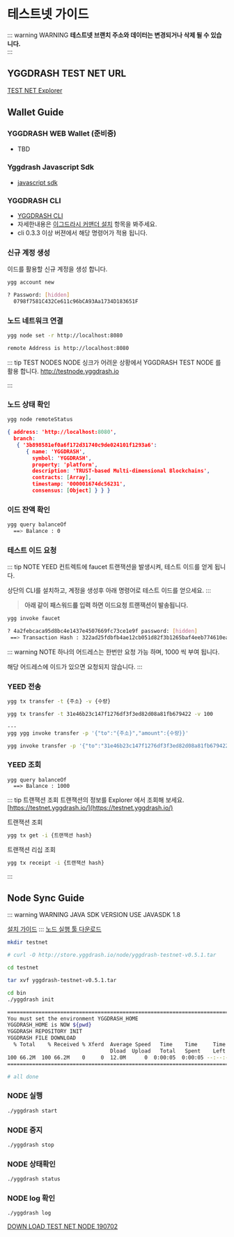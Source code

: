 # 테스트넷 가이드
::: warning WARNING
**테스트넷 브랜치 주소와 데이터는 변경되거나 삭제 될 수 있습니다.**   
:::


## YGGDRASH TEST NET URL 
[TEST NET Explorer](https://testnet.yggdrash.io)

## Wallet Guide
### YGGDRASH WEB Wallet (준비중)
- TBD

### Yggdrash Javascript Sdk
- [javascript sdk](https://github.com/yggdrash/yggdrash-sdk-js)


### YGGDRASH CLI
- [YGGDRASH CLI](https://github.com/yggdrash/yggdrash-cli)
- 자세한내용은 [이그드라시 커맨더 설치](installation.md#이그드라시-커맨더-설치) 항목을 봐주세요.
- cli 0.3.3 이상 버젼에서 해당 명령어가 적용 됩니다.
  
### 신규 계정 생성
이드를 활용할 신규 계정을 생성 합니다.

```bash
ygg account new

? Password: [hidden]
  0798f7581C432Ce611c96bCA93Aa1734D183651F

```

### 노드 네트워크 연결
```bash
ygg node set -r http://localhost:8080

remote Address is http://localhost:8080
```

::: tip TEST NODES
NODE 싱크가 어려운 상황에서 YGGDRASH TEST NODE 를 활용 합니다.
http://testnode.yggdrash.io

:::


### 노드 상태 확인
```bash
ygg node remoteStatus

```

```json
{ address: 'http://localhost:8080',
  branch:
   { '3b898581ef0a6f172d31740c9de024101f1293a6':
      { name: 'YGGDRASH',
        symbol: 'YGGDRASH',
        property: 'platform',
        description: 'TRUST-based Multi-dimensional Blockchains',
        contracts: [Array],
        timestamp: '000001674dc56231',
        consensus: [Object] } } }
```

### 이드 잔액 확인
```bash
ygg query balanceOf
  ==> Balance : 0
```

### 테스트 이드 요청
::: tip NOTE
YEED 컨트렉트에 faucet 트랜잭션을 발생시켜, 테스트 이드를 얻게 됩니다.

상단의 CLI를 설치하고, 계정을 생성후 아래 명령어로 테스트 이드를 얻으세요. 
:::

>**아래 같이 패스워드를 입력 하면 이드요청 트랜잭션이 발송됩니다.**
```bash
ygg invoke faucet

? 4a2febcaca95d8bc4e1437e4507669fc73ce1e9f password: [hidden]
 ==> Transaction Hash : 322ad25fdbfb4ae12cb051d82f3b1265baf4eeb774610ead5db3fb678366e067
```

::: warning NOTE
하나의 어드레스는 한번만 요청 가능 하며, 1000 씩 부여 됩니다.

해당 어드레스에 이드가 있으면 요청되지 않습니다.
:::


### YEED 전송
```bash
ygg tx transfer -t {주소} -v {수량}

ygg tx transfer -t 31e46b23c147f1276df3f3ed82d08a81fb679422 -v 100

---
ygg ygg invoke transfer -p '{"to":"{주소}","amount":{수량}}'

ygg invoke transfer -p '{"to":"31e46b23c147f1276df3f3ed82d08a81fb679422","amount":100}'
```

### YEED 조회
```$bash
ygg query balanceOf
  ==> Balance : 1000
```

::: tip 트랜잭션 조회 
트랜잭션의 정보를 Explorer 에서 조회해 보세요.
[https://testnet.yggdrash.io/](https://testnet.yggdrash.io/)

트랜잭션 조회
```bash
ygg tx get -i {트랜잭션 hash}
```

트랜잭션 리십 조회
```bash
ygg tx receipt -i {트랜잭션 hash}
```


:::

## Node Sync Guide
::: warning  WARNING JAVA SDK VERSION 
USE JAVASDK 1.8 

[설치 가이드](installation.md#install-java)
:::
[노드 실행 툴 다운로드](http://store.yggdrash.io/node/yggdrash-testnet-v0.5.1.tar)

```bash
mkdir testnet

# curl -O http://store.yggdrash.io/node/yggdrash-testnet-v0.5.1.tar

cd testnet

tar xvf yggdrash-testnet-v0.5.1.tar

cd bin
./yggdrash init

================================================================================
You must set the environment YGGDRASH_HOME
YGGDRASH_HOME is NOW ${pwd}
YGGDRASH REPOSITORY INIT
YGGDRASH FILE DOWNLOAD
  % Total    % Received % Xferd  Average Speed   Time    Time     Time  Current
                                 Dload  Upload   Total   Spent    Left  Speed
100 66.2M  100 66.2M    0     0  12.0M      0  0:00:05  0:00:05 --:--:-- 13.2M
================================================================================

# all done
```

### NODE 실행
```bash
./yggdrash start
```

### NODE 중지
```bash
./yggdrash stop

```

### NODE 상태확인
```bash
./yggdrash status
```


### NODE log 확인
```bash
./yggdrash log
```


[DOWN LOAD TEST NET NODE 190702](http://store.yggdrash.io/node/v0.5.0-190702/yggdrash-node.jar)


